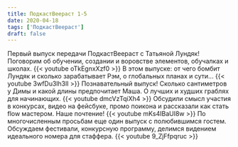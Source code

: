 ```yaml
---
title: ПодкастВеераст 1-5
date: 2020-04-18
tags: ['ПодкастВеераст']
draft: false
---
```

Первый выпуск передачи ПодкастВеераст с Татьяной Лундяк! Поговорим об обучении, создании и воровстве элементов, обучалках и школах.
{{< youtube oTkEgnxXzf0 >}}
В этом выпуске: от чего бомбит Лундяк и сколько зарабатывает Рэм, о глобальных планах и сути...
{{< youtube 3wfDu3lh3lI >}}
Познавательный выпуск!  Сколько сантиметров у Димы и какой длины предпочитает Маша. О лучших и худших граблях для начинающих.
{{< youtube dmcVzTqiXh4 >}}
Обсудили смысл участия в конкурсах, видео на фейсбуке, промо поикона и рассказали как стать flow мастером. Наше почтение!
{{< youtube mKs4IBaUI8w >}}
По многочисленным просьбам еще один выпуск с полюбившимся гостем. Обсуждаем фестивали, конкурсную программу, делимся видением идеального номера для стаффера.
{{< youtube 9_ZjFfpqruc >}}

